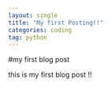 ```yaml
---
layout: single
title: "My first Posting!!"
categories: coding
tag: python
---
```


#my first blog post

this is my first blog post !!
